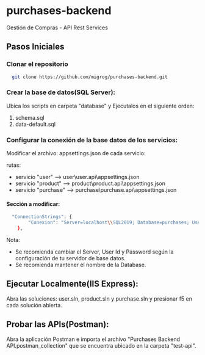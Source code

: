 # purchases-backend
Gestión de Compras - API Rest Services

## Pasos Iniciales

### Clonar el repositorio

```bash
  git clone https://github.com/migrog/purchases-backend.git
```

### Crear la base de datos(SQL Server):

Ubica los scripts en carpeta "database" y Ejecutalos en el siguiente orden:
  1. schema.sql
  2. data-default.sql

### Configurar la conexión de la base datos de los servicios:

Modificar el archivo: appsettings.json de cada servicio:

rutas:
- servicio "user" --> user\user.api\appsettings.json
- servicio "product" --> product\product.api\appsettings.json
- servicio "purchase" --> purchase\purchase.api\appsettings.json

#### Sección a modificar:
```bash
  "ConnectionStrings": {
        "Conexion": "Server=localhost\\SQL2019; Database=purchases; User Id=sa; Password=password"
    },
```
Nota: 
- Se recomienda cambiar el Server, User Id y Password según la configuración de tu servidor de base datos.
- Se recomienda mantener el nombre de la Database.

## Ejecutar Localmente(IIS Express):

Abra las soluciones: user.sln, product.sln y purchase.sln y presionar f5 en cada solución abierta.


## Probar las APIs(Postman):

Abra la aplicación Postman e importa el archivo "Purchases Backend API.postman_collection" que se encuentra ubicado en la carpeta "test-api".
